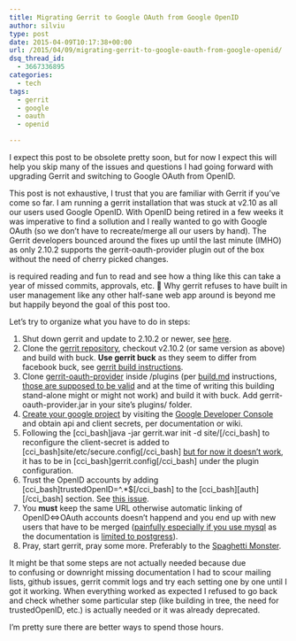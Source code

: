 ```yaml
---
title: Migrating Gerrit to Google OAuth from Google OpenID
author: silviu
type: post
date: 2015-04-09T10:17:38+00:00
url: /2015/04/09/migrating-gerrit-to-google-oauth-from-google-openid/
dsq_thread_id:
  - 3667336895
categories:
  - tech
tags:
  - gerrit
  - google
  - oauth
  - openid

---
```

I expect this post to be obsolete pretty soon, but for now I expect this will help you skip many of the issues and questions I had going forward with upgrading Gerrit and switching to Google OAuth from OpenID.

This post is not exhaustive, I trust that you are familiar with Gerrit if you&#8217;ve come so far. I am running a gerrit installation that was stuck at v2.10 as all our users used Google OpenID. With OpenID being retired in a few weeks it was imperative to find a sollution and I really wanted to go with Google OAuth (so we don&#8217;t have to recreate/merge all our users by hand). The Gerrit developers bounced around the fixes up until the last minute (IMHO) as only 2.10.2 supports the gerrit-oauth-provider plugin out of the box without the need of cherry picked changes.

is required reading and fun to read and see how a thing like this can take a year of missed commits, approvals, etc. 🙂 Why gerrit refuses to have built in user management like any other half-sane web app around is beyond me but happily beyond the goal of this post too.

Let&#8217;s try to organize what you have to do in steps:

  1. Shut down gerrit and update to 2.10.2 or newer, see [here][1].
  2. Clone the [gerrit repository][2], checkout v2.10.2 (or same version as above) and build with buck.&nbsp;**Use gerrit buck**&nbsp;as they seem to differ from facebook buck, see [gerrit build instructions][3].
  3. Clone [gerrit-oauth-provider][4] inside /plugins (per [build.md][5] instructions, [those are supposed to be valid][6] and at the time of writing this building stand-alone might or might not work) and build it with buck. Add gerrit-oauth-provider.jar in your site&#8217;s plugins/ folder.
  4. [Create your google project][7]&nbsp;by visiting the [Google Developer Console][8] and obtain api and client secrets, per documentation or wiki.
  5. Following the [cci\_bash]java -jar gerrit.war init -d site/[/cci\_bash] to reconfigure the client-secret is added to [cci\_bash]site/etc/secure.config[/cci\_bash]&nbsp;[but for now it doesn&#8217;t work][9], it has to be in [cci\_bash]gerrit.config[/cci\_bash] under the plugin configuration.
  6. Trust the OpenID accounts by adding \[cci\_bash]trustedOpenID=^.*$[/cci\_bash] to the [cci\_bash\]\[auth\][/cci\_bash] section. See [this issue][10].
  7. You&nbsp;**must** keep the same URL otherwise automatic linking of OpenID<=>OAuth accounts doesn&#8217;t happend and you end up with new users that have to be merged ([painfully especially if you use mysql][11] as the documentation is [limited to postgress][12]).
  8. Pray, start gerrit, pray some more. Preferably to the [Spaghetti Monster][13].

It might be that some steps are not actually needed because due to&nbsp;confusing or downright missing documentation I had to scour mailing lists, github issues, gerrit commit logs&nbsp;and try each setting one by one until I got it working. When everything worked as expected I refused to go back and check whether some particular step (like building in tree, the need for trustedOpenID, etc.) is actually needed or it was already deprecated.

I&#8217;m pretty sure there are better ways to spend those hours.

 [1]: https://code.google.com/p/gerrit/
 [2]: https://code.google.com/p/gerrit/wiki/Source?tm=4
 [3]: https://git.eclipse.org/r/Documentation/dev-buck.html
 [4]: https://github.com/davido/gerrit-oauth-provider/
 [5]: https://github.com/davido/gerrit-oauth-provider/blob/master/src/main/resources/Documentation/build.md
 [6]: https://github.com/davido/gerrit-oauth-provider/issues/17
 [7]: https://github.com/davido/gerrit-oauth-provider/blob/master/src/main/resources/Documentation/config.md
 [8]: https://console.developers.google.com/
 [9]: https://github.com/davido/gerrit-oauth-provider/issues/18
 [10]: https://github.com/davido/gerrit-oauth-provider/issues/4
 [11]: https://groups.google.com/forum/#!topic/repo-discuss/zlwrVzapLi0
 [12]: https://code.google.com/p/gerrit/wiki/SqlMergeUserAccounts
 [13]: en.wikipedia.org/wiki/Flying_Spaghetti_Monster